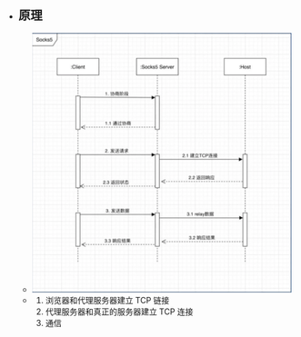 - ## 原理
	- ![image.png](../assets/image_1656818712912_0.png)
	- 1. 浏览器和代理服务器建立 TCP 链接
	  2. 代理服务器和真正的服务器建立 TCP 连接
	  3. 通信